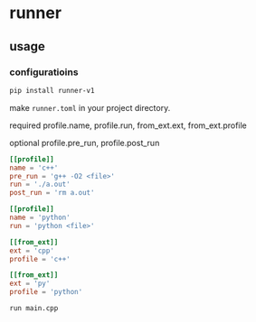 # runner

## usage

### configuratioins

```sh
pip install runner-v1
```

make `runner.toml` in your project directory.

required
profile.name, profile.run, from_ext.ext, from_ext.profile

optional
profile.pre_run, profile.post_run

```toml
[[profile]]
name = 'c++'
pre_run = 'g++ -O2 <file>'
run = './a.out'
post_run = 'rm a.out'

[[profile]]
name = 'python'
run = 'python <file>'

[[from_ext]]
ext = 'cpp'
profile = 'c++'

[[from_ext]]
ext = 'py'
profile = 'python'

```

```sh
run main.cpp
```
